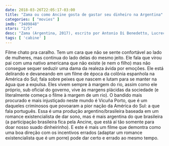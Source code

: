```yaml
---
date: 2018-03-26T22:05:17-03:00
title: "Zama ou como Ancine gosta de gastar seu dinheiro na Argentina"
categories: [ "movies" ]
imdb: "3409848"
stars: "2/5"
desc: "Zama (Argentina, 2017), escrito por Antonio Di Benedetto, Lucrecia Martel, dirigido por Lucrecia Martel, com Daniel Giménez Cacho, Lola Dueñas, Matheus Nachtergaele."
tags: [ 'cabine' ]
---
```

Filme chato pra caralho. Tem um cara que não se sente confortável ao lado de mulheres, mas continua do lado delas do mesmo jeito. Ele fala que virou pai com uma nativo americana que não existe (e nem o filho) mas não consegue sequer seduzir uma dama da realeza ávida por emoções. Ele está delirando e devaneando em um filme de época da colônia espanhola na América do Sul; fala sobre peixes que nascem e lutam para se manter na água que a expulsa. Eles vivem sempre à margem do rio, assim como ele próprio, sub oficial do governo, vive às margens plácidas da sociedade (e literalmente começa o filme à margem de um rio). O bandido mais procurado e mais injustiçado neste mundo é Vicuña Porto, que é um daqueles criminosos que povoaram a pior nação da América do Sul: a que fala português. Essa é uma produção argentino/brasileira baseada em um romance existencialista de dar sono, mas é mais argentina do que brasileira (a participação brasileira fica pela Ancine, que está aí tão somente para doar nosso suado dinheirinho). E este é mais um filme que demontra como uma boa direção com os incentivos errados (adaptar um romance existencialista que é um porre) pode dar certo e errado ao mesmo tempo.
